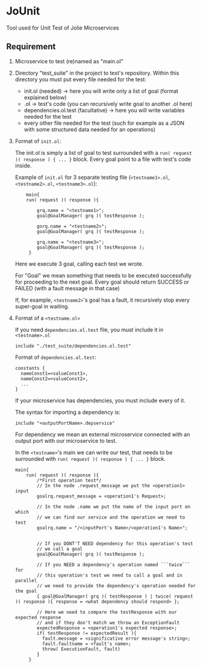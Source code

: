 # JoUnit
Tool used for Unit Test of Jolie Microservices

## Requirement

1. Microservice to test (re)named as "main.ol"

1. Directory "test_suite" in the project to test's repository.
    Within this directory you must put every file needed for the test:
    - init.ol (needed) -> here you will write only a list of goal (format explained below)
    - <testname>.ol -> test's code (you can recursively write goal to another <testname1>.ol here)
    - dependencies.ol.test (facultative) -> here you will write variables needed for the test
    - every other file needed for the test (such for example as a JSON with some structured data needed for an operations)

1. Format of ```init.ol```:

    The init.ol is simply a list of goal to test surrounded with a ```run( request )( response ) { ... }``` block. Every goal point to a file with test's code inside.
    
    Example of ```init.ol``` for 3 separate testing file (```<testname1>.ol```, ```<testname2>.ol```, ```<testname3>.ol```):
    
    ```jolie
        main{
        run( request )( response ){
            
            grq.name = "<testname1>";
            goal@GoalManager( grq )( testResponse );
            
            gorq.name = "<testname2>";
            goal@GoalManager( grq )( testResponse );
            
            grq.name = "<testname3>";
            goal@GoalManager( grq )( testResponse );
         }
    ```
    Here we execute 3 goal, calling each test we wrote. 
    
    For "Goal" we mean something that needs to be executed successfully for proceeding to the next goal. Every goal should return SUCCESS or FAILED (with a fault message in that case)
    
    If, for example, ```<testname2>```'s goal has a fault, it recursively stop every super-goal in waiting.
    
2. Format of a ```<testname.ol>```

    If you need ```dependencies.ol.test``` file, you must include it in ```<testname>.ol```

    ```jolie
    include "./test_suite/dependencies.ol.test"
    ```

    Format of ```dependencies.ol.test```:
    
    ```jolie
    constants {
      nameConst1=<valueConst1>,
      nameConst2=<valueConst2>,
      ...
    }
    ```

    If your microservice has dependencies, you must include every of it.

    The syntax for importing a dependency is:
    
    ```jolie
    include "<outputPortName>.depservice"
    ```
    For dependency we mean an external microservice connected with an output port with our microservice to test.
    
    
    In the ```<testname>```'s main we can write our test, that needs to be surrounded with ```run( request )( response ) { ... }``` block.
    
    ```jolie
    main{
        run( request )( response ){
            /*First operation test*/
            // In the node .request_message we put the <operation1> input
            goalrq.request_message = <operation1's Request>;
            
            // In the node .name we put the name of the input port on which 
            // we can find our service and the operation we need to test
            goalrq.name = "/<inputPort's Name>/<operation1's Name>";
            
            
            // If you DONT'T NEED dependency for this operation's test
            // we call a goal
            goal@GoalManager( grq )( testResponse );
            
            // If you NEED a dependency's operation named ```twice``` for 
            // this operation's test we need to call a goal and in parallel 
            // we need to provide the dependency's operation needed for the goal
            { goal@GoalManager( grq )( testResponse ) | twice( request )( response ){ response = <what dependency should respond> };
            
            // Here we need to compare the testResponse with our expected response
            // and if they don't match we throw an ExceptionFault
            expectedResponse = <operation1's expected response>;
            if( testResponse != expectedResult ){
              fault.message = <significative error message's string>;
              fault.faultname = <fault's name>;
              throw( ExecutionFault, fault)
            }
         }
    ```  
    
